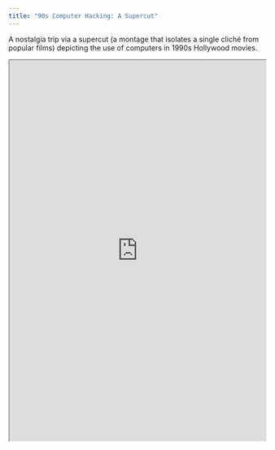 ```yaml
---
title: "90s Computer Hacking: A Supercut"
---
```


A nostalgia trip via a supercut (a montage that isolates a single cliché from popular films) depicting the use of computers in 1990s Hollywood movies.

<iframe height="750" width="100%" src="https://ewelton.github.io/ktest/wiki.html#90s%20Computer%20Hacking:%20A%20Supercut"></iframe>
